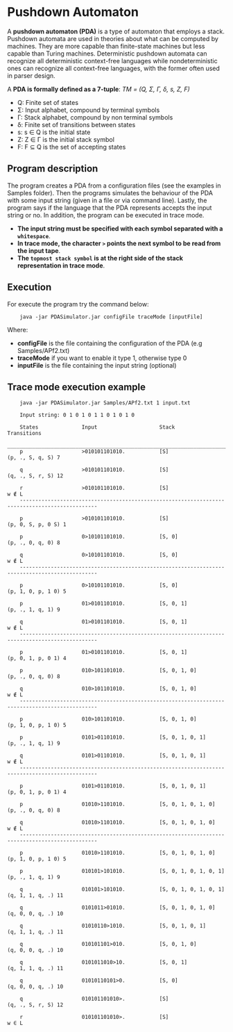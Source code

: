 # Pushdown Automaton
A **pushdown automaton (PDA)** is a type of automaton that employs a stack. Pushdown automata are used in theories about what can be computed by machines. They are more capable than finite-state machines but less capable than Turing machines. Deterministic pushdown automata can recognize all deterministic context-free languages while nondeterministic ones can recognize all context-free languages, with the former often used in parser design.

A **PDA is formally defined as a 7-tuple**:
*TM = (Q, Σ, Γ, δ, s, Z, F)*
* Q: Finite set of states
* Σ: Input alphabet, compound by terminal symbols
* Γ: Stack alphabet, compound by non terminal symbols
* δ: Finite set of transitions between states
* s: s ∈ Q is the initial state
* Z: Z ∈ Γ is the initial stack symbol
* F: F ⊆ Q is the set of accepting states

## Program description
The program creates a PDA from a configuration files (see the examples in Samples folder). Then the programs simulates the behaviour of the PDA with some input string (given in a file or via command line). Lastly, the program says if the language that the PDA represents accepts the input string or no. In addition, the program can be executed in trace mode.
* **The input string must be specified with each symbol separated with a `whitespace`**.
* **In trace mode, the character `>` points the next symbol to be read from the input tape**.
* **The `topmost stack symbol` is at the right side of the stack representation in trace mode**.
## Execution

For execute the program try the command below:
```
    java -jar PDASimulator.jar configFile traceMode [inputFile]
```
Where:
* **configFile** is the file containing the configuration of the PDA (e.g Samples/APf2.txt)
* **traceMode** if you want to enable it type 1, otherwise type 0
* **inputFile** is the file containing the input string (optional)
## Trace mode execution example
```
    java -jar PDASimulator.jar Samples/APf2.txt 1 input.txt

    Input string: 0 1 0 1 0 1 1 0 1 0 1 0

    States              Input                    Stack                    Transitions              
    _________________________________________________________________________________________________
    p                   >010101101010.           [S]                      (p, ., S, q, S) 7

    q                   >010101101010.           [S]                      (q, ., S, r, S) 12

    r                   >010101101010.           [S]                      w ∉ L
    -----------------------------------------------------------------------------------------------

    p                   >010101101010.           [S]                      (p, 0, S, p, 0 S) 1

    p                   0>10101101010.           [S, 0]                   (p, ., 0, q, 0) 8

    q                   0>10101101010.           [S, 0]                   w ∉ L
    -----------------------------------------------------------------------------------------------

    p                   0>10101101010.           [S, 0]                   (p, 1, 0, p, 1 0) 5

    p                   01>0101101010.           [S, 0, 1]                (p, ., 1, q, 1) 9

    q                   01>0101101010.           [S, 0, 1]                w ∉ L
    -----------------------------------------------------------------------------------------------

    p                   01>0101101010.           [S, 0, 1]                (p, 0, 1, p, 0 1) 4

    p                   010>101101010.           [S, 0, 1, 0]             (p, ., 0, q, 0) 8

    q                   010>101101010.           [S, 0, 1, 0]             w ∉ L
    -----------------------------------------------------------------------------------------------

    p                   010>101101010.           [S, 0, 1, 0]             (p, 1, 0, p, 1 0) 5

    p                   0101>01101010.           [S, 0, 1, 0, 1]          (p, ., 1, q, 1) 9

    q                   0101>01101010.           [S, 0, 1, 0, 1]          w ∉ L
    -----------------------------------------------------------------------------------------------

    p                   0101>01101010.           [S, 0, 1, 0, 1]          (p, 0, 1, p, 0 1) 4

    p                   01010>1101010.           [S, 0, 1, 0, 1, 0]       (p, ., 0, q, 0) 8

    q                   01010>1101010.           [S, 0, 1, 0, 1, 0]       w ∉ L
    -----------------------------------------------------------------------------------------------

    p                   01010>1101010.           [S, 0, 1, 0, 1, 0]       (p, 1, 0, p, 1 0) 5

    p                   010101>101010.           [S, 0, 1, 0, 1, 0, 1]    (p, ., 1, q, 1) 9

    q                   010101>101010.           [S, 0, 1, 0, 1, 0, 1]    (q, 1, 1, q, .) 11

    q                   0101011>01010.           [S, 0, 1, 0, 1, 0]       (q, 0, 0, q, .) 10

    q                   01010110>1010.           [S, 0, 1, 0, 1]          (q, 1, 1, q, .) 11

    q                   010101101>010.           [S, 0, 1, 0]             (q, 0, 0, q, .) 10

    q                   0101011010>10.           [S, 0, 1]                (q, 1, 1, q, .) 11

    q                   01010110101>0.           [S, 0]                   (q, 0, 0, q, .) 10

    q                   010101101010>.           [S]                      (q, ., S, r, S) 12

    r                   010101101010>.           [S]                      w ∈ L
```

